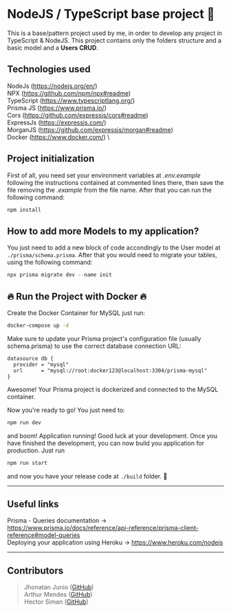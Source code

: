 
# NodeJS / TypeScript base project 🚀

This is a base/pattern project used by me, in order to develop any project in TypeScript & NodeJS. This project contains only the folders structure and a basic model and a **Users CRUD**.

## Technologies used

NodeJs (<https://nodejs.org/en/>) \
NPX (<https://github.com/npm/npx#readme>) \
TypeScript (<https://www.typescriptlang.org/>) \
Prisma JS (<https://www.prisma.io/>) \
Cors (<https://github.com/expressjs/cors#readme>) \
ExpressJs (<https://expressjs.com/>) \
MorganJS (<https://github.com/expressjs/morgan#readme>) \
Docker (<https://www.docker.com/>) \

## Project initialization

First of all, you need set your environment variables at _.env.example_ following the instructions contained at commented lines there, then save the file removing the _.example_ from the file name. After that you can run the following command:

```javascript
npm install
```

## How to add more Models to my application?

You just need to add a new block of code accondingly to the User model at `./prisma/schema.prisma`. After that you would need to migrate your tables, using the following command:

```javascript
npx prisma migrate dev --name init
```

## 🔥 Run the Project with Docker 🔥

Create the Docker Container for MySQL just run:

```bash
docker-compose up -d
```

Make sure to update your Prisma project's configuration file (usually schema.prisma) to use the correct database connection URL:


```prisma
datasource db {
  provider = "mysql"
  url      = "mysql://root:docker123@localhost:3304/prisma-mysql"
}
```

Awesome! Your Prisma project is dockerized and connected to the MySQL container.


Now you're ready to go! You just need to:

```javascript
npm run dev
```

and boom! Application running! Good luck at your development. Once you have finished the development, you can now build you application for production. Just run

```javascript
npm run start
```

and now you have your release code at `./build` folder. 🎉

---


## Useful links

Prisma - Queries documentation -> <https://www.prisma.io/docs/reference/api-reference/prisma-client-reference#model-queries>\
Deploying your application using Heroku -> <https://www.heroku.com/nodejs>

---

## Contributors

> Jhonatan Junio ([GitHub](https://github.com/jhonatanjunio))\
> Arthur Mendes ([GitHub](https://github.com/Thumendes))\
> Hector Siman ([GitHub](https://github.com/hectorlutero))